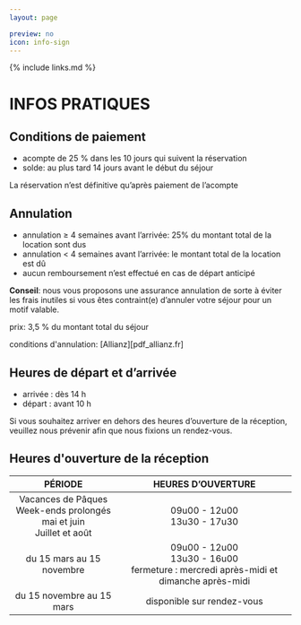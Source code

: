 ```yaml
---
layout: page

preview: no
icon: info-sign
---
```


{% include links.md %}

# INFOS PRATIQUES

## Conditions de paiement

- acompte de 25 % dans les 10 jours qui suivent la réservation
- solde: au plus tard 14 jours avant le début du séjour

La réservation n’est définitive qu’après paiement de l’acompte

## Annulation

- annulation ≥ 4 semaines avant l’arrivée: 25% du montant total de la location sont dus
- annulation < 4 semaines avant l’arrivée: le montant total de la location est dû
- aucun remboursement n’est effectué en cas de départ anticipé

**Conseil**: nous vous proposons une assurance annulation de sorte à éviter les frais inutiles si vous êtes contraint(e) d’annuler votre séjour pour un motif valable.

prix: 3,5 % du montant total du séjour

conditions d'annulation: [Allianz][pdf_allianz.fr]


## Heures de départ et d’arrivée

- arrivée : dès 14 h 
- départ : avant 10 h

Si vous souhaitez arriver en dehors des heures d’ouverture de la réception, veuillez nous prévenir afin que nous fixions un rendez-vous.

## Heures d'ouverture de la réception

PÉRIODE                         | HEURES D’OUVERTURE       | 
:------------------------------:|:-----------:|
Vacances de Pâques<br>Week-ends prolongés mai et juin<br>Juillet et août               |09u00 - 12u00<br>13u30 - 17u30
du 15 mars au 15 novembre        |09u00 - 12u00<br>13u30 - 16u00<br>fermeture : mercredi après-midi et dimanche après-midi
du 15 novembre au 15 mars        |disponible sur rendez-vous                     
                             
